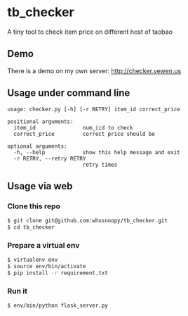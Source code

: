 tb_checker
==========

A tiny tool to check item price on different host of taobao

Demo
----

There is a demo on my own server: http://checker.yewen.us

Usage under command line
-----

    usage: checker.py [-h] [-r RETRY] item_id correct_price

    positional arguments:
      item_id               num_iid to check
      correct_price         correct price should be

    optional arguments:
      -h, --help            show this help message and exit
      -r RETRY, --retry RETRY
                            retry times

Usage via web
-------------

### Clone this repo

``` bash
$ git clone git@github.com:whusnoopy/tb_checker.git
$ cd tb_checker
```

### Prepare a virtual env

``` bash
$ virtualenv env
$ source env/bin/activate
$ pip install -r requirement.txt
```

### Run it

``` bash
$ env/bin/python flask_server.py
```

